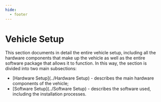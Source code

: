 ```yaml
---
hide:
  - footer
---
```


# Vehicle Setup

This section documents in detail the entire vehicle setup, including all the hardware components that make up the vehicle as well as the entire software package that allows it to function. In this way, the section is divided into two main subsections:

- [Hardware Setup](../Hardware Setup) - describes the main hardware components of the vehicle;
- [Software Setup](../Software Setup) - describes the software used, including the installation processes.
